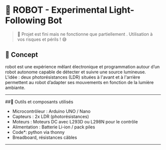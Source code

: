 # 🤖 ROBOT - Experimental Light-Following Bot

> 🚧 Projet est fini mais ne fonctionne que partiellement . Utilisation à vos risques et périls ! 😅

## 🌟 Concept

robot est une expérience mêlant électronique et programmation autour d’un robot autonome capable de détecter et suivre une source lumineuse.  
L'idée : deux photorésistances (LDR) situées à l'avant et à l'arrière permettent au robot d’adapter ses mouvements en fonction de la lumière ambiante.


---

##🧰 Outils et composants utilisés

- Microcontrôleur : Arduino UNO / Nano
- Capteurs : 2x LDR (photorésistances)
- Moteurs : Moteurs DC avec L293D ou L298N pour le contrôle
- Alimentation : Batterie Li-ion / pack piles
- Code*: python via thonny
- Breadboard, résistances câbles  

---
